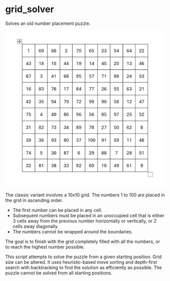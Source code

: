 # grid_solver
Solves an old number placement puzzle.

![Illustration of a solved grid puzzle](https://github.com/lauriwesterlund/grid_solver/blob/main/grid_solution.png)

The classic variant involves a 10x10 grid. The numbers 1 to 100 are placed in the grid in ascending order.
- The first number can be placed in any cell.
- Subsequent numbers must be placed in an unoccupied cell that is either 3 cells away from the previous number horizontally or vertically, or 2 cells away diagonally.
- The numbers cannot be wrapped around the boundaries.

The goal is to finish with the grid completely filled with all the numbers, or to reach the highest number possible.

This script attempts to solve the puzzle from a given starting position. Grid size can be altered. It uses heuristic-based move sorting and depth-first search with backtracking to find the solution as efficiently as possible. The puzzle cannot be solved from all starting positions.
